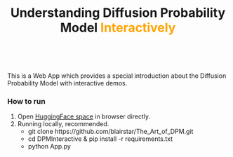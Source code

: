 <center>
	<h1 style="display:block">
		Understanding Diffusion Probability Model<span style='color: orange'>&nbsp;Interactively </span>
    </h1>
</center>
</br> </br> </br>

This is a Web App which provides a special introduction about the Diffusion Probability Model with interactive demos.

### How to run
<ol> 
	<li> Open <a href="https://huggingface.co/spaces/blairzheng/DPMInteractive">HuggingFace space</a> in browser directly. </li>
	<li> Running locally, recommended.
		<ul> 
			<li> git clone https://github.com/blairstar/The_Art_of_DPM.git </li> 
			<li> cd DPMInteractive & pip install -r requirements.txt </li>
			<li> python App.py </li>
		</ul>
	</li>
</ol>


